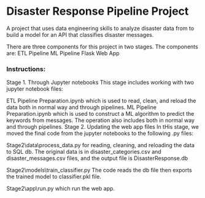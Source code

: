# Disaster Response Pipeline Project
A project that uses data engineering skills to analyze disaster data from to build a model for an API that classifies disaster messages. 

There are three components for this project in two stages.
The components are:
ETL Pipeline
ML Pipeline
Flask Web App

### Instructions:
Stage 1. Through Jupyter notebooks
This stage includes working with two jupyter notebook files:

ETL Pipeline Preparation.ipynb which is used to read, clean, and reload the data both in normal way and through pipelines.
ML Pipeline Preparation.ipynb which is used to construct a ML algorithm to predict the keywords from messages. The operation also includes both in normal way and through pipelines.
Stage 2. Updating the web app files
In tHis stage, we moved the final code from the jupyter notebooks to the following .py files:

Stage2\data\process_data.py for reading, cleaning, and reloading the data to SQL db.
The original data is in disaster_categories.csv and disaster_messages.csv files, and the output file is DisasterResponse.db

Stage2\models\train_classifier.py
The code reads the db file then exports the trained model to classifier.pkl file.

Stage2\app\run.py which run the web app.



